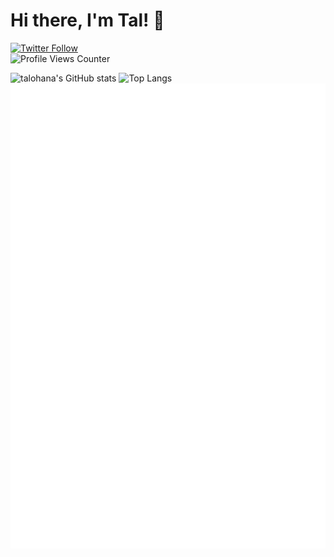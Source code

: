 # Hi there, I'm Tal! 👋
[![Twitter Follow](https://img.shields.io/twitter/follow/talohanax?color=1DA1F2&logo=twitter&style=for-the-badge)](https://twitter.com/intent/follow?original_referer=https%3A%2F%2Fgithub.com%2Ftalohana&screen_name=talohanax)  
![Profile Views Counter](https://komarev.com/ghpvc/?username=talohana)

![talohana's GitHub stats](https://github-readme-stats.vercel.app/api?username=talohana&show_icons=true&countprivate=true&theme=dracula)
![Top Langs](https://github-readme-stats.vercel.app/api/top-langs/?username=talohana&theme=dracula)
[![Github Metrices](./github-metrics.svg)][website]

[website]: https://talohana.com
[twitter]: https://twitter.com/talohanax
[linkedin]: https://www.linkedin.com/in/tal-ohana-8a663a146/
[medium]: https://medium.com/@tal.ohana.x
[dev.to]: https://dev.to/talohana
[stackoverflow]: https://stackoverflow.com/users/10715502/tal-ohana
